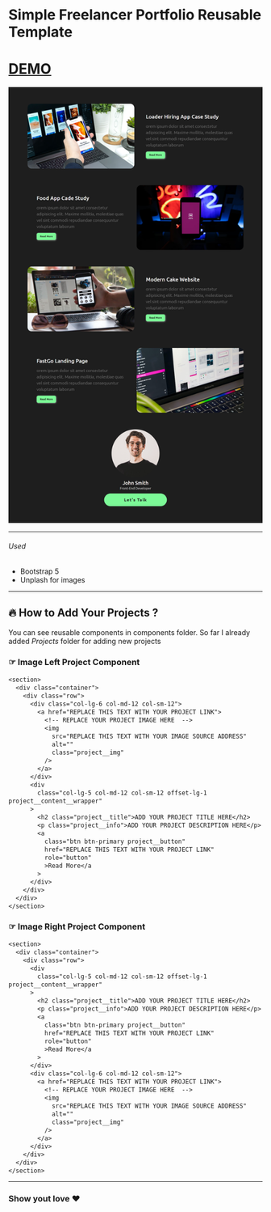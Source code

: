 <h1>Simple Freelancer Portfolio Reusable Template</h1>

<h1>
  <a href="https://dinethlive.github.io/junior-portfolio-template/">DEMO</a>
</h1>
<img src="./screenshots/v1.0.0.png" alt="" />
<hr />
<h6>Used</h6>
<ul>
  <li>Bootstrap 5</li>
  <li>Unplash for images</li>
</ul>
<hr />
<h2>🔥 How to Add Your Projects ?</h2>
<p>
  You can see reusable components in components folder. So far I already added
  <i>Projects</i> folder for adding new projects
</p>
<h3>☞ Image Left Project Component</h3>

```
<section>
  <div class="container">
    <div class="row">
      <div class="col-lg-6 col-md-12 col-sm-12">
        <a href="REPLACE THIS TEXT WITH YOUR PROJECT LINK">
          <!-- REPLACE YOUR PROJECT IMAGE HERE  -->
          <img
            src="REPLACE THIS TEXT WITH YOUR IMAGE SOURCE ADDRESS"
            alt=""
            class="project__img"
          />
        </a>
      </div>
      <div
        class="col-lg-5 col-md-12 col-sm-12 offset-lg-1 project__content__wrapper"
      >
        <h2 class="project__title">ADD YOUR PROJECT TITLE HERE</h2>
        <p class="project__info">ADD YOUR PROJECT DESCRIPTION HERE</p>
        <a
          class="btn btn-primary project__button"
          href="REPLACE THIS TEXT WITH YOUR PROJECT LINK"
          role="button"
          >Read More</a
        >
      </div>
    </div>
  </div>
</section>
```

<h3>☞ Image Right Project Component</h3>

```
<section>
  <div class="container">
    <div class="row">
      <div
        class="col-lg-5 col-md-12 col-sm-12 offset-lg-1 project__content__wrapper"
      >
        <h2 class="project__title">ADD YOUR PROJECT TITLE HERE</h2>
        <p class="project__info">ADD YOUR PROJECT DESCRIPTION HERE</p>
        <a
          class="btn btn-primary project__button"
          href="REPLACE THIS TEXT WITH YOUR PROJECT LINK"
          role="button"
          >Read More</a
        >
      </div>
      <div class="col-lg-6 col-md-12 col-sm-12">
        <a href="REPLACE THIS TEXT WITH YOUR PROJECT LINK">
          <!-- REPLACE YOUR PROJECT IMAGE HERE  -->
          <img
            src="REPLACE THIS TEXT WITH YOUR IMAGE SOURCE ADDRESS"
            alt=""
            class="project__img"
          />
        </a>
      </div>
    </div>
  </div>
</section>
```

<hr />
<h3>Show yout love ❤️</h3>
